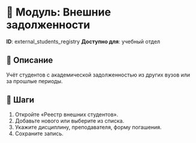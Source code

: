 # 📘 Модуль: Внешние задолженности
**ID**: external_students_registry
**Доступно для**: учебный отдел

## 📝 Описание
Учёт студентов с академической задолженностью из других вузов или за прошлые периоды.

## 🩜 Шаги
1. Откройте «Реестр внешних студентов».
2. Добавьте нового или выберите из списка.
3. Укажите дисциплину, преподавателя, форму погашения.
4. Сохраните запись.
